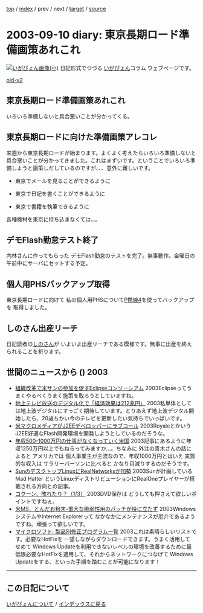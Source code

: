 [top](https://igapyon.github.io/diary/) 
 / [index](https://igapyon.github.io/diary/2003/index.html) 
 / prev 
 / next 
 / [target](https://igapyon.github.io/diary/2003/ig030910.html) 
 / [source](https://github.com/igapyon/diary/blob/gh-pages/2003/ig030910.html.src.md) 

2003-09-10 diary: 東京長期ロード準備画策あれこれ
=====================================================================================================
[![いがぴょん画像(小)](https://igapyon.github.io/diary/images/iga200306s.jpg "いがぴょん")](https://igapyon.github.io/diary/memo/memoigapyon.html) 日記形式でつづる [いがぴょん](https://igapyon.github.io/diary/memo/memoigapyon.html)コラム ウェブページです。

[old-v2](ig030910-orig.html)

## 東京長期ロード準備画策あれこれ

いろいろ準備しないと具合悪いことが分かってくる。


## 東京長期ロードに向けた準備画策アレコレ

来週から東京長期ロードが始まります。よくよく考えたらいろいろ準備しないと具合悪いことが分かってきました。これはまずいです。ということでいろいろ準備しようと画策しだしているのですが、、、意外に難しいです。

* 東京でメールを見ることができるように
  
* 東京で日記を書くことができるように
  
* 東京で書籍を執筆できるように

各種機材を東京に持ち込まなくては…。

## デモFlash勤怠テスト終了

内林さんに作ってもらった デモFlash勤怠のテストを完了。無事動作。金曜日の午前中にサーバにセットする予定。

## 個人用PHSバックアップ取得

東京長期ロードに向けて 私の個人用PHSについて[P携線4](http://www.tdk.co.jp/tjbbi01/bbi11500.htm)を使ってバックアップを 取得しました。

## しのさん出産リーチ

日記読者の[しのさん](http://www.freedomcat.com/)が いよいよ出産リーチである模様です。無事に出産を終えられることを祈ります。

## 世間のニュースから () 2003

* [組織改革で米サンの参加を促すEclipseコンソーシアム](http://japan.cnet.com/news/ent/story/0,2000047623,20060766,00.htm)  2003Eclipseってうまくやるべくうまく施策を取ろうとしていますね。 
* [地上テレビ放送のデジタル化で「経済効果は212兆円」](http://japan.cnet.com/news/com/story/0,2000047668,20060772,00.htm)  2003私単体としては地上波デジタルにすっごく期待しています。とりあえず地上波デジタル開始したら、20歳ちかい今のテレビを更新したい気持ちでいっぱいです。 
* [米マクロメディアがJ2EEデベロッパーにラブコール](http://japan.cnet.com/news/ent/story/0,2000047623,20060780,00.htm)  2003RoyaleとかいうJ2EE好適なFlash開発環境を開発しようとしているのだそうな。 
* [年収500-1000万円の仕事がなくなっていく米国](http://blog.cnetnetworks.jp/umeda/archives/000647.html)  2003記事にあるように年収1250万円以上でもねらってみますか…。ちなみに 外注の青木さんの話によると アメリカでは 個人事業主が主流なので、年収1000万円とはいえ 実質的な収入は サラリーパーソンに比べると かなり目減りするのだそうです。
* [SunのデスクトップLinuxにRealNetworksが加勢](http://www.zdnet.co.jp/news/0309/08/xert_madhatter.html)  2003Sunが計画している Mad Hatter というLinuxディストリビューションにRealOneプレイヤーが搭載される方向との記事。
* [コクーン、敗れたり？（1/3）](http://www.zdnet.co.jp/news/0309/08/cjad_kodera.html)  2003DVD保存は どうしても押さえて欲しいポイントですねぇ。
* [米MS、とんだお粗末-重大な脆弱性用のパッチが役に立たず](http://japan.cnet.com/news/ent/story/0,2000047623,20060815,00.htm)  2003WindowsシステムやInternet Explorerって なかなかにメンテナンスが厄介であるようですね。頑張って欲しいです。
* [マイクロソフト: 製品別修正プログラム一覧](http://www.microsoft.com/japan/technet/treeview/default.asp?url=/japan/technet/security/fixedhome.asp)  2003これは素晴らしいリストです。必要なHotFixを 一望しながらダウンロードできます。うまく活用して せめて Windows Updateを利用できないレベルの環境を改善するために最低限必要なHotFixを適用して、それからネットワークにつなげて Windows Updateをする、といった手順を踏むことが可能になります！

----------------------------------------------------------------------------------------------------

## この日記について
[いがぴょんについて](https://igapyon.github.io/diary/memo/memoigapyon.html) / [インデックスに戻る](https://igapyon.github.io/diary/idxall.html)

